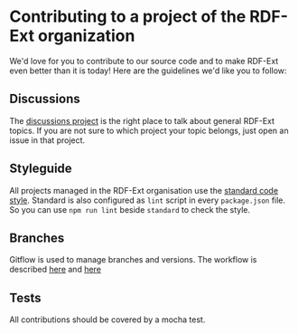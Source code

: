 # Contributing to a project of the RDF-Ext organization

We'd love for you to contribute to our source code and to make RDF-Ext even better than it is today!
Here are the guidelines we'd like you to follow:

## Discussions

The [discussions project](https://github.com/rdf-ext/discussions/issues) is the right place to talk about general RDF-Ext topics.
If you are not sure to which project your topic belongs, just open an issue in that project.

## Styleguide

All projects managed in the RDF-Ext organisation use the [standard code style](http://standardjs.com/).
Standard is also configured as `lint` script in every `package.json` file.
So you can use `npm run lint` beside `standard` to check the style.

## Branches

Gitflow is used to manage branches and versions.
The workflow is described [here](http://nvie.com/posts/a-successful-git-branching-model/) and [here](https://de.atlassian.com/git/tutorials/comparing-workflows/feature-branch-workflow)

## Tests

All contributions should be covered by a mocha test.